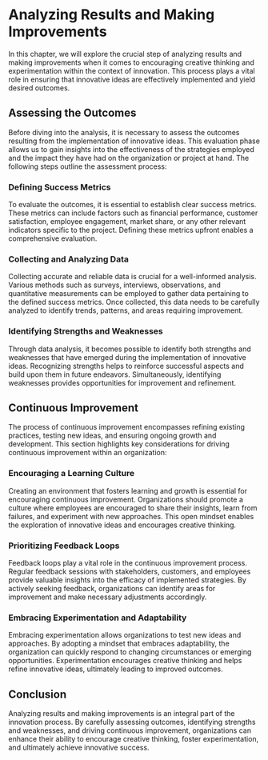 Analyzing Results and Making Improvements
====================================================

In this chapter, we will explore the crucial step of analyzing results and making improvements when it comes to encouraging creative thinking and experimentation within the context of innovation. This process plays a vital role in ensuring that innovative ideas are effectively implemented and yield desired outcomes.

Assessing the Outcomes
--------------------------

Before diving into the analysis, it is necessary to assess the outcomes resulting from the implementation of innovative ideas. This evaluation phase allows us to gain insights into the effectiveness of the strategies employed and the impact they have had on the organization or project at hand. The following steps outline the assessment process:

### Defining Success Metrics

To evaluate the outcomes, it is essential to establish clear success metrics. These metrics can include factors such as financial performance, customer satisfaction, employee engagement, market share, or any other relevant indicators specific to the project. Defining these metrics upfront enables a comprehensive evaluation.

### Collecting and Analyzing Data

Collecting accurate and reliable data is crucial for a well-informed analysis. Various methods such as surveys, interviews, observations, and quantitative measurements can be employed to gather data pertaining to the defined success metrics. Once collected, this data needs to be carefully analyzed to identify trends, patterns, and areas requiring improvement.

### Identifying Strengths and Weaknesses

Through data analysis, it becomes possible to identify both strengths and weaknesses that have emerged during the implementation of innovative ideas. Recognizing strengths helps to reinforce successful aspects and build upon them in future endeavors. Simultaneously, identifying weaknesses provides opportunities for improvement and refinement.

Continuous Improvement
--------------------------

The process of continuous improvement encompasses refining existing practices, testing new ideas, and ensuring ongoing growth and development. This section highlights key considerations for driving continuous improvement within an organization:

### Encouraging a Learning Culture

Creating an environment that fosters learning and growth is essential for encouraging continuous improvement. Organizations should promote a culture where employees are encouraged to share their insights, learn from failures, and experiment with new approaches. This open mindset enables the exploration of innovative ideas and encourages creative thinking.

### Prioritizing Feedback Loops

Feedback loops play a vital role in the continuous improvement process. Regular feedback sessions with stakeholders, customers, and employees provide valuable insights into the efficacy of implemented strategies. By actively seeking feedback, organizations can identify areas for improvement and make necessary adjustments accordingly.

### Embracing Experimentation and Adaptability

Embracing experimentation allows organizations to test new ideas and approaches. By adopting a mindset that embraces adaptability, the organization can quickly respond to changing circumstances or emerging opportunities. Experimentation encourages creative thinking and helps refine innovative ideas, ultimately leading to improved outcomes.

Conclusion
----------

Analyzing results and making improvements is an integral part of the innovation process. By carefully assessing outcomes, identifying strengths and weaknesses, and driving continuous improvement, organizations can enhance their ability to encourage creative thinking, foster experimentation, and ultimately achieve innovative success.
